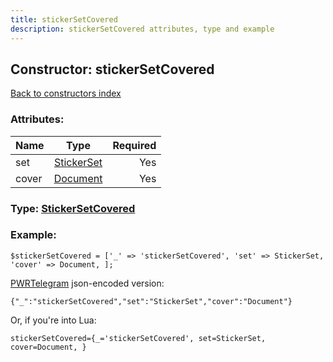 ```yaml
---
title: stickerSetCovered
description: stickerSetCovered attributes, type and example
---
```

## Constructor: stickerSetCovered  
[Back to constructors index](index.md)



### Attributes:

| Name     |    Type       | Required |
|----------|:-------------:|---------:|
|set|[StickerSet](../types/StickerSet.md) | Yes|
|cover|[Document](../types/Document.md) | Yes|



### Type: [StickerSetCovered](../types/StickerSetCovered.md)


### Example:

```
$stickerSetCovered = ['_' => 'stickerSetCovered', 'set' => StickerSet, 'cover' => Document, ];
```  

[PWRTelegram](https://pwrtelegram.xyz) json-encoded version:

```
{"_":"stickerSetCovered","set":"StickerSet","cover":"Document"}
```


Or, if you're into Lua:  


```
stickerSetCovered={_='stickerSetCovered', set=StickerSet, cover=Document, }

```


